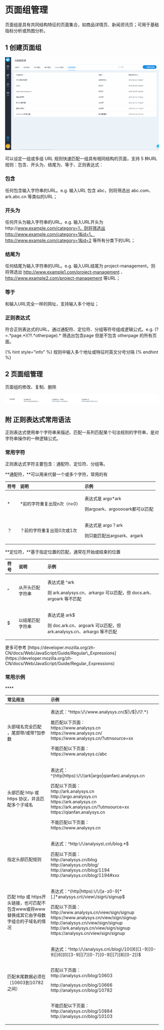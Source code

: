 # 页面组管理

页面组是具有共同结构特征的页面集合，如商品详情页、新闻资讯页；可用于基础指标分析或热图分析。

## 1 创建页面组

![](../../../.gitbook/assets/chuang-jian-ye-mian-zu.gif)

可以设定一组或多组 URL 规则快速匹配一组具有相同结构的页面，支持 5 种URL规则：包含、开头为、结尾为、等于、正则表达式：

### 包含

任何包含输入字符串的URL。e.g. 输入URL 包含 abc，则将筛选出 abc.com、ark.abc.cn 等类似的URL；

### 开头为

任何开头为输入字符串的URL。e.g. 输入URL开头为http://www.example.com/category=1，则将筛选出http://www.example.com/category=1&id=1、http://www.example.com/category=1&id=2 等所有分类下的URL；

### 结尾为

任何结尾为输入字符串的URL。e.g. 输入URL结尾为 project-management，则将筛选出 http://www.example1.com/project-management 、 http://www.example2.com/project-management 等URL；

### 等于

和输入URL完全一样的网址，支持输入多个地址；

### 正则表达式

符合正则表达式的URL，通过通配符、定位符、分组等符号组成逻辑公式。e.g. \(?=.\*page.\*\)\(?!.\*otherpage\).\* 筛选出包含page 但是不包含 otherpage 的所有页面。

{% hint style="info" %}
规则中输入多个地址或特征时英文分号分隔
{% endhint %}

## 2 页面组管理

页面组的修改、复制、删除

![](../../../.gitbook/assets/image%20%28179%29.png)

## **附 正则表达式常用语法**

正则表达式使用单个字符串来描述、匹配一系列匹配某个句法规则的字符串，是对字符串操作的一种逻辑公式。

### 常用字符

正则表达式字符主要包含：通配符、定位符、分组等。

**通配符，**可以用来代替一个或多个字符，常用的有

<table>
  <thead>
    <tr>
      <th style="text-align:left">&#x7B26;&#x53F7;</th>
      <th style="text-align:left">&#x8BF4;&#x660E;</th>
      <th style="text-align:left">&#x793A;&#x4F8B;</th>
    </tr>
  </thead>
  <tbody>
    <tr>
      <td style="text-align:left">*</td>
      <td style="text-align:left">*&#x524D;&#x7684;&#x5B57;&#x7B26;&#x91CD;&#x590D;&#x51FA;&#x73B0;n&#x6B21;&#xFF08;n&#x2265;0&#xFF09;</td>
      <td
      style="text-align:left">
        <p>&#x8868;&#x8FBE;&#x5F0F;&#x662F; argo*ark</p>
        <p>&#x5219;argoark&#x3001;argooooark&#x90FD;&#x53EF;&#x4EE5;&#x5339;&#x914D;</p>
        </td>
    </tr>
    <tr>
      <td style="text-align:left">&#xFF1F;</td>
      <td style="text-align:left">&#xFF1F;&#x524D;&#x7684;&#x5B57;&#x7B26;&#x91CD;&#x590D;&#x51FA;&#x73B0;0&#x6B21;&#x6216;1&#x6B21;</td>
      <td
      style="text-align:left">
        <p>&#x8868;&#x8FBE;&#x5F0F;&#x662F; argo&#xFF1F;ark</p>
        <p>&#x5219;&#x53EA;&#x80FD;&#x5339;&#x914D;&#x51FA;argoark&#x3001;argark</p>
        </td>
    </tr>
  </tbody>
</table>**定位符，**基于指定位置的匹配，通常在开始或结束的位置

<table>
  <thead>
    <tr>
      <th style="text-align:left">&#x7B26;&#x53F7;</th>
      <th style="text-align:left">&#x8BF4;&#x660E;</th>
      <th style="text-align:left">&#x793A;&#x4F8B;</th>
    </tr>
  </thead>
  <tbody>
    <tr>
      <td style="text-align:left">^</td>
      <td style="text-align:left">&#x4ECE;&#x5F00;&#x5934;&#x5339;&#x914D;&#x5B57;&#x7B26;&#x4E32;</td>
      <td
      style="text-align:left">
        <p>&#x8868;&#x8FBE;&#x5F0F;&#x662F; ^ark</p>
        <p>&#x5219; ark.analysys.cn&#x3001;arkargo &#x53EF;&#x4EE5;&#x5339;&#x914D;&#xFF0C;&#x4F46;
          docs.ark&#x3001;argoark &#x7B49;&#x4E0D;&#x5339;&#x914D;</p>
        </td>
    </tr>
    <tr>
      <td style="text-align:left">$</td>
      <td style="text-align:left">&#x4EE5;&#x7ED3;&#x5C3E;&#x5339;&#x914D;&#x5B57;&#x7B26;&#x4E32;</td>
      <td
      style="text-align:left">
        <p>&#x8868;&#x8FBE;&#x5F0F;&#x662F; ark$</p>
        <p>&#x5219; doc.ark.cn&#x3001;argoark &#x53EF;&#x4EE5;&#x5339;&#x914D;&#xFF0C;&#x4F46;
          ark.analysys.cn&#x3001;arkargo &#x7B49;&#x4E0D;&#x5339;&#x914D;</p>
        </td>
    </tr>
  </tbody>
</table>更多可参考 [https://developer.mozilla.org/zh-CN/docs/Web/JavaScript/Guide/Regular\_Expressions](https://developer.mozilla.org/zh-CN/docs/Web/JavaScript/Guide/Regular_Expressions)



### **常用示例**

\*\*\*\*

<table>
  <thead>
    <tr>
      <th style="text-align:left">&#x5E38;&#x89C1;&#x7528;&#x6CD5;</th>
      <th style="text-align:left">&#x793A;&#x4F8B;</th>
    </tr>
  </thead>
  <tbody>
    <tr>
      <td style="text-align:left">&#x5934;&#x90E8;&#x57DF;&#x540D;&#x5B8C;&#x5168;&#x5339;&#x914D; &#xFF0C;&#x5C3E;&#x90E8;&#x5E26;/&#x6216;&#x5E26;?&#x52A0;&#x53C2;&#x6570;</td>
      <td
      style="text-align:left">
        <p>&#x8868;&#x8FBE;&#x5F0F;&#xFF1A;^https:\/\/www.analysys.cn($|\/$|\/\?.*)
          <br
          />
        </p>
        <p>&#x80FD;&#x5339;&#x914D;&#x4EE5;&#x4E0B;&#x9875;&#x9762;&#xFF1A;
          <br />https://www.analysys.cn
          <br />https://www.analysys.cn/
          <br />https://www.analysys.cn/?utmsource=xx
          <br />
        </p>
        <p>&#x4E0D;&#x80FD;&#x5339;&#x914D;&#x4EE5;&#x4E0B;&#x9875;&#x9762;&#xFF1A;
          <br
          />https://www.analysys.c/abc</p>
        </td>
    </tr>
    <tr>
      <td style="text-align:left">&#x5934;&#x90E8;&#x5339;&#x914D; http &#x6216; https &#x534F;&#x8BAE;&#xFF0C;&#x5E76;&#x4E14;&#x5339;&#x914D;&#x591A;&#x4E2A;&#x5B50;&#x57DF;&#x540D;</td>
      <td
      style="text-align:left">
        <p>&#x8868;&#x8FBE;&#x5F0F;&#xFF1A;^(http|https):\/\/(ark|argo|qianfan).analysys.cn
          <br
          />
        </p>
        <p>&#x5339;&#x914D;&#x4EE5;&#x4E0B;&#x9875;&#x9762;&#xFF1A;
          <br />http://ark.analysys.cn
          <br />http://argo.analysys.cn
          <br />https://ark.analysys.cn
          <br />https://ark.analysys.cn/?utmsource=xx
          <br />https://qianfan.analysys.cn
          <br />
        </p>
        <p>&#x4E0D;&#x80FD;&#x5339;&#x914D;&#x4EE5;&#x4E0B;&#x9875;&#x9762;&#xFF1A;
          <br
          />https://www.analysys.cn</p>
        </td>
    </tr>
    <tr>
      <td style="text-align:left">&#x6307;&#x5B9A;&#x5934;&#x90E8;&#x5339;&#x914D;&#x89C4;&#x5219;</td>
      <td
      style="text-align:left">
        <p>&#x8868;&#x8FBE;&#x5F0F;&#xFF1A;^http:\/\/analysys\.cn\/blog.*$
          <br />
        </p>
        <p>&#x5339;&#x914D;&#x4EE5;&#x4E0B;&#x9875;&#x9762;&#xFF1A;
          <br />http://analysys.cn/blog
          <br />http://analysys.cn/blog/
          <br />http://analysys.cn/blog/1194
          <br />http://analysys.cn/blog/1194#xxx</p>
        </td>
    </tr>
    <tr>
      <td style="text-align:left">&#x5339;&#x914D; http &#x6216; https&#x5F00;&#x5934;&#x94FE;&#x63A5;&#xFF0C;&#x4E5F;&#x53EF;&#x5339;&#x914D;&#x4E0D;&#x5305;&#x542B;www&#x6216;&#x5C06;www&#x66FF;&#x6362;&#x6210;&#x5176;&#x5B83;&#x7531;&#x5B57;&#x6BCD;&#x6570;&#x5B57;&#x7EC4;&#x5408;&#x7684;&#x5B50;&#x57DF;&#x540D;&#x7684;&#x60C5;&#x51B5;</td>
      <td
      style="text-align:left">
        <p>&#x8868;&#x8FBE;&#x5F0F;&#xFF1A;^(http|https):\/\/[a-z0-9]*[.]*analysys.cn\/view\/sign\/signup$
          <br
          />
        </p>
        <p>&#x5339;&#x914D;&#x4EE5;&#x4E0B;&#x9875;&#x9762;&#xFF1A;
          <br />http://www.analysys.cn/view/sign/signup
          <br />https://www.analysys.cn/view/sign/signup
          <br />http://analysys.cn/view/sign/signup
          <br />http://ark.analysys.cn/view/sign/signup
          <br />https://analysys.cn/view/sign/signup</p>
        </td>
    </tr>
    <tr>
      <td style="text-align:left">&#x5339;&#x914D;&#x672B;&#x5C3E;&#x6570;&#x636E;&#x5FC5;&#x987B;&#x5728;&#xFF08;10603&#x5230;10782&#x4E4B;&#x95F4;&#xFF09;</td>
      <td
      style="text-align:left">
        <p>&#x8868;&#x8FBE;&#x5F0F;&#xFF1A;^http:\/\/analysys.cn\/blog\/10([6][1-9][0-9]|[6][0][3-9]|[7][0-7][0-9]|[7][8][0-2])$</p>
        <p>
          <br />&#x5339;&#x914D;&#x4EE5;&#x4E0B;&#x9875;&#x9762;&#xFF1A;
          <br />http://analysys.cn/blog/10603</p>
        <p>http://analysys.cn/blog/10666
          <br />http://analysys.cn/blog/10782</p>
        <p>
          <br />&#x4E0D;&#x80FD;&#x5339;&#x914D;&#x4EE5;&#x4E0B;&#x9875;&#x9762;&#xFF1A;
          <br
          />http://analysys.cn/blog/10884
          <br />http://analysys.cn/blog/10103
          <br />
        </p>
        </td>
    </tr>
  </tbody>
</table>